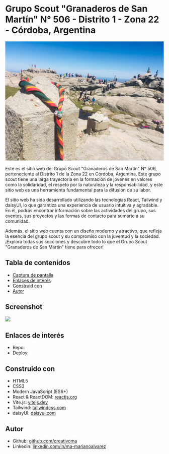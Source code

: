 # Grupo Scout "Granaderos de San Martín" N° 506 - Distrito 1 - Zona 22 - Córdoba, Argentina

![Grupo Scout "Granaderos de San Martín" N° 506 - Distrito 1 - Zona 22 - Córdoba, Argentina](./src/assets/images/back.jpg)

Este es el sitio web del Grupo Scout "Granaderos de San Martín" N° 506, perteneciente al Distrito 1 de la Zona 22 en Córdoba, Argentina. Este grupo scout tiene una larga trayectoria en la formación de jóvenes en valores como la solidaridad, el respeto por la naturaleza y la responsabilidad, y este sitio web es una herramienta fundamental para la difusión de su labor.

El sitio web ha sido desarrollado utilizando las tecnologías React, Tailwind y daisyUI, lo que garantiza una experiencia de usuario intuitiva y agradable. En él, podrás encontrar información sobre las actividades del grupo, sus eventos, sus proyectos y las formas de contacto para sumarte a su comunidad.

Además, el sitio web cuenta con un diseño moderno y atractivo, que refleja la esencia del grupo scout y su compromiso con la juventud y la sociedad. ¡Explora todas sus secciones y descubre todo lo que el Grupo Scout "Granaderos de San Martín" tiene para ofrecer!

## Tabla de contenidos

  - [Captura de pantalla](#screenshot)
  - [Enlaces de interés](#links)
  - [Construid con](#built-with)
  - [Autor](#author)

## Screenshot

![](./src/screenshot/light.png)

## Enlaces de interés

- Repo: 
- Deploy: 

## Construido con

- HTML5
- CSS3
- Modern JavaScript (ES6+)
- React & ReactDOM: [reactjs.org](https://reactjs.org/)
- Vite.js: [vitejs.dev](https://vitejs.dev/)
- Tailwind: [tailwindcss.com](https://tailwindcss.com/)
- daisyUI: [daisyui.com](https://daisyui.com/)

## Autor

- Github: [github.com/creativoma](https://github.com/creativoma)
- Linkedin: [linkedin.com/in/ma-marianoalvarez](https://www.linkedin.com/in/ma-marianoalvarez/)